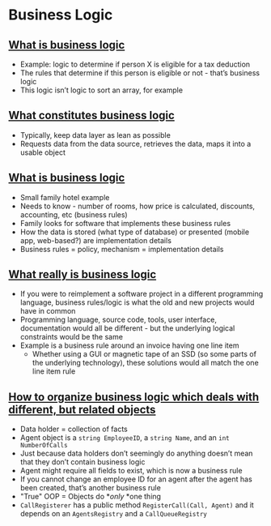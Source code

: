 # Business Logic

## [What is business logic](https://www.reddit.com/r/learnprogramming/comments/17ax07l/what_is_business_logic/)
* Example: logic to determine if person X is eligible for a tax deduction
* The rules that determine if this person is eligible or not - that’s business logic
* This logic isn’t logic to sort an array, for example

## [What constitutes business logic](https://www.reddit.com/r/learnprogramming/comments/17188t1/what_constitutes_business_logic_and_what/)
* Typically, keep data layer as lean as possible
* Requests data from the data source, retrieves the data, maps it into a usable object

## [What is business logic](https://www.reddit.com/r/SoftwareEngineering/comments/fdwu2v/what_is_business_logic/)
* Small family hotel example
* Needs to know - number of rooms, how price is calculated, discounts, accounting, etc (business rules)
* Family looks for software that implements these business rules
* How the data is stored (what type of database) or presented (mobile app, web-based?) are implementation details
* Business rules = policy, mechanism = implementation details

## [What really is business logic](https://softwareengineering.stackexchange.com/questions/234251/what-really-is-the-business-logic)
* If you were to reimplement a software project in a different programming language, business rules/logic is what the old and new projects would have in common
* Programming language, source code, tools, user interface, documentation would all be different - but the underlying logical constraints would be the same
* Example is a business rule around an invoice having one line item
  * Whether using a GUI or magnetic tape of an SSD (so some parts of the underlying technology), these solutions would all match the one line item rule

## [How to organize business logic which deals with different, but related objects](https://softwareengineering.stackexchange.com/questions/371866/how-to-organize-business-logic-which-deals-with-different-but-related-objects)
* Data holder = collection of facts
* Agent object is a `string EmployeeID`, a `string Name`, and an `int NumberOfCalls`
* Just because data holders don’t seemingly do anything doesn’t mean that they don’t contain business logic
* Agent might require all fields to exist, which is now a business rule
* If you cannot change an employee ID for an agent after the agent has been created, that’s another business rule
* "True" OOP = Objects do **only* *one thing
* `CallRegisterer` has a public method `RegisterCall(Call, Agent)` and it depends on an `AgentsRegistry` and a `CallQueueRegistry`
